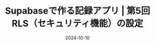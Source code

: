 ---
title: Supabaseで作る記録アプリ | 第5回 RLS（セキュリティ機能）の設定
at: CodeGrid
date: 2024-10-10
type: writing
draft: false
link: https://www.codegrid.net/articles/2024-supabase-5/
---